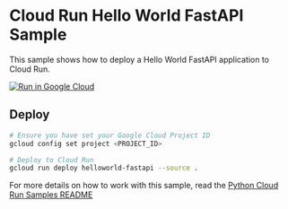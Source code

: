 # Cloud Run Hello World FastAPI Sample

This sample shows how to deploy a Hello World FastAPI application to Cloud Run.

[![Run in Google Cloud][run_img]][run_link]

[run_img]: https://storage.googleapis.com/cloudrun/button.svg
[run_link]: https://console.cloud.google.com/cloudshell/editor?shellonly=true&cloudshell_image=gcr.io/cloudrun/button&cloudshell_git_repo=https://github.com/GoogleCloudPlatform/python-docs-samples&cloudshell_working_dir=run/helloworld-fastapi

## Deploy

```sh
# Ensure you have set your Google Cloud Project ID
gcloud config set project <PROJECT_ID>

# Deploy to Cloud Run
gcloud run deploy helloworld-fastapi --source .
```

For more details on how to work with this sample, read the [Python Cloud Run Samples README](https://github.com/GoogleCloudPlatform/python-docs-samples/tree/main/run)
